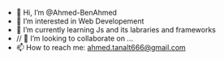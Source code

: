 - 👋 Hi, I’m @Ahmed-BenAhmed
- 👀 I’m interested in Web Developement
- 🌱 I’m currently learning Js and its labraries and frameworks
- // 💞️ I’m looking to collaborate on ...
- 📫 How to reach me: ahmed.tanalt666@gmail.com

<!---
Ahmed-BenAhmed/Ahmed-BenAhmed is a ✨ special ✨ repository because its `README.md` (this file) appears on your GitHub profile.
You can click the Preview link to take a look at your changes.
--->
